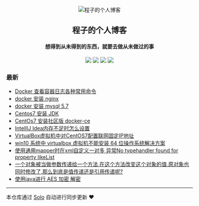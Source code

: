 <p align="center"><img alt="程子的个人博客" src="https://static.b3log.org/images/brand/solo-32.png"></p><h2 align="center">
程子的个人博客
</h2>

<h4 align="center">想得到从未得到的东西，就要去做从未做过的事</h4>
<p align="center"><a title="程子的个人博客" target="_blank" href="https://github.com/chengzime/solo-blog"><img src="https://img.shields.io/github/last-commit/chengzime/solo-blog.svg?style=flat-square&color=FF9900"></a>
<a title="GitHub repo size in bytes" target="_blank" href="https://github.com/chengzime/solo-blog"><img src="https://img.shields.io/github/repo-size/chengzime/solo-blog.svg?style=flat-square"></a>
<a title="Solo Version" target="_blank" href="https://github.com/b3log/solo/releases"><img src="https://img.shields.io/badge/solo-3.6.3-f1e05a.svg?style=flat-square&color=blueviolet"></a>
<a title="Hits" target="_blank" href="https://github.com/b3log/hits"><img src="https://hits.b3log.org/chengzime/solo-blog.svg"></a></p>

### 最新

* [Docker 查看容器日志各种常用命令](http://www.chengzime.com.cn:8888/articles/2019/08/13/1565693875276.html)
* [docker 安装 nginx](http://www.chengzime.com.cn:8888/articles/2019/08/08/1565249176000.html)
* [docker 安装 mysql 5.7](http://www.chengzime.com.cn:8888/articles/2019/08/07/1565175605000.html)
* [Centos7 安装 JDK](http://www.chengzime.com.cn:8888/articles/2019/08/07/1565172836000.html)
* [CentOs7 安装社区版 docker-ce](http://www.chengzime.com.cn:8888/articles/2019/08/07/1565170875000.html)
* [IntellIJ Idea内存不足时怎么设置](http://www.chengzime.com.cn:8888/articles/2019/08/06/1565083104000.html)
* [VirtualBox虚拟机中对CentOS7配置联网固定IP地址](http://www.chengzime.com.cn:8888/articles/2019/08/02/1564712795000.html)
* [win10 系统中 virtualbox 虚拟机不能安装 64 位操作系统解决方案](http://www.chengzime.com.cn:8888/articles/2019/08/01/1564626395000.html)
* [使用通用mapper时在xml自定义一对多 异常No typehandler found for property likeList](http://www.chengzime.com.cn:8888/articles/2019/07/15/1563160495000.html)
* [一个对象被当做参数传递给一个方法,在这个方法改变这个对象的值,原对象也同时修改了,那么到底是值传递还是引用传递呢?](http://www.chengzime.com.cn:8888/articles/2019/07/08/1562575854000.html)
* [使用java进行  AES 加密 解密](http://www.chengzime.com.cn:8888/articles/2017/08/30/1504061852000.html)



---

本仓库通过 [Solo](https://github.com/b3log/solo) 自动进行同步更新 ❤️ 